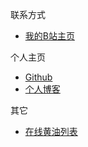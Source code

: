 联系方式
*   [我的B站主页](https://space.bilibili.com/383769313)

个人主页
*   [Github](https://github.com/amemei)
*   [个人博客](https://amemei.cc/)

其它
*   [在线黄油列表](https://arcxingye.github.io/game)
